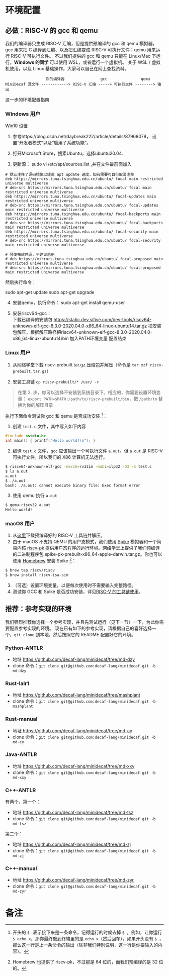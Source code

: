 # 环境配置

## 必做：RISC-V 的 gcc 和 qemu

我们的编译器只生成 RISC-V 汇编，但是提供预编译的 gcc 和 qemu 模拟器。
gcc 用来把 C 编译到汇编、以及把汇编变成 RISC-V 可执行文件；qemu 用来运行 RISC-V 可执行文件。
不过我们提供的 gcc 和 qemu 只能在 Linux/Mac 下运行，**Windows 的同学** 可以使用 WSL，或者运行一个虚拟机。
关于 WSL / 虚拟机使用，以及 Linux 基础操作，大家可以自己在网上查找资料。

```
                  你的编译器                gcc               qemu
MiniDecaf 源文件 ------------> RISC-V 汇编 -----> 可执行文件 --------> 输出
```

这一步的环境配置指南

### Windows 用户

Win10 设置
1. 参考https://blog.csdn.net/daybreak222/article/details/87968078， 设置“开发者模式”以及“启用子系统功能”。

2. 打开Microsoft Store，搜索Ubuntu，选择ubuntu20.04.

3. 更新源： 
 sudo vi /etc/apt/sources.list  ,并在文件最前面加入
 ```
 # 默认注释了源码镜像以提高 apt update 速度，如有需要可自行取消注释
 deb https://mirrors.tuna.tsinghua.edu.cn/ubuntu/ focal main restricted universe multiverse
 # deb-src https://mirrors.tuna.tsinghua.edu.cn/ubuntu/ focal main restricted universe multiverse
 deb https://mirrors.tuna.tsinghua.edu.cn/ubuntu/ focal-updates main restricted universe multiverse
 # deb-src https://mirrors.tuna.tsinghua.edu.cn/ubuntu/ focal-updates main restricted universe multiverse
 deb https://mirrors.tuna.tsinghua.edu.cn/ubuntu/ focal-backports main restricted universe multiverse
 # deb-src https://mirrors.tuna.tsinghua.edu.cn/ubuntu/ focal-backports main restricted universe multiverse
 deb https://mirrors.tuna.tsinghua.edu.cn/ubuntu/ focal-security main restricted universe multiverse
 # deb-src https://mirrors.tuna.tsinghua.edu.cn/ubuntu/ focal-security main restricted universe multiverse

 # 预发布软件源，不建议启用
 # deb https://mirrors.tuna.tsinghua.edu.cn/ubuntu/ focal-proposed main restricted universe multiverse
 # deb-src https://mirrors.tuna.tsinghua.edu.cn/ubuntu/ focal-proposed main restricted universe multiverse
 ```
 
 然后执行命令：

 sudo apt-get update
 sudo apt-get upgrade
 
4. 安装qemu，执行命令： sudo apt-get install qemu-user

5. 安装riscv64-gcc：  
 下载已编译的安装包 https://static.dev.sifive.com/dev-tools/riscv64-unknown-elf-gcc-8.3.0-2020.04.0-x86_64-linux-ubuntu14.tar.gz
 把安装包解压，根据解压路径把riscv64-unknown-elf-gcc-8.3.0-2020.04.0-x86_64-linux-ubuntu14\bin 加入PATH环境变量
配置结束

### Linux 用户

1. 从网络学堂下载 riscv-prebuilt.tar.gz 压缩包并解压（命令是 `tar xzf riscv-prebuilt.tar.gz`）

2. 安装工具链 `cp riscv-prebuilt/* /usr/ -r`

> 在第 2. 步，你可以选择不安装到系统目录下。相应的，你需要设置环境变量：
> `export PATH=$PATH:/path/to/riscv-prebuilt/bin`，把 `/path/to` 替换为你的解压目录

执行下面命令测试你 gcc 和 qemu 是否成功安装 [^1]：
1. 创建 `test.c` 文件，其中写入如下内容
```c
#include <stdio.h>
int main() { printf("Hello world!\n"); }
```

2. 编译 `test.c` 文件，`gcc` 应该输出一个可执行文件 `a.out`。但 `a.out` 是 RISC-V 可执行文件，所以我们的 X86 计算机无法运行。
```bash
$ riscv64-unknown-elf-gcc -march=rv32im -mabi=ilp32 -O3 -S test.c
$ ls a.out
a.out
$ ./a.out
bash: ./a.out: cannot execute binary file: Exec format error
```

3. 使用 qemu 执行 `a.out`
```bash
$ qemu-riscv32 a.out
Hello world!
```

### macOS 用户

1. 从[这里](https://static.dev.sifive.com/dev-tools/riscv64-unknown-elf-gcc-8.3.0-2020.04.0-x86_64-apple-darwin.tar.gz)下载预编译好的 RISC-V 工具链并解压。
2. 由于 macOS 不支持 QEMU 的用户态模式，我们使用 [Spike](https://github.com/riscv/riscv-isa-sim) 模拟器和一个简易内核 [riscv-pk](https://github.com/riscv/riscv-pk) 提供用户态程序的运行环境。网络学堂上提供了我们预编译的二进制程序包 spike-pk-prebuilt-x86_64-apple-darwin.tar.gz。你也可以使用 [Homebrew](https://brew.sh/) 安装 Spike [^2]：
```bash
$ brew tap riscv/riscv
$ brew install riscv-isa-sim
```

3. （可选）设置环境变量，以便每次使用时不需要输入完整路径。
4. 测试你 GCC 和 Spike 是否成功安装，详见[RISC-V 的工具链使用](./riscv.md)。

## 推荐：参考实现的环境
我们强烈推荐你选择一个参考实现，并且先测试运行（见下一节）一下，为此你需要配置参考实现的环境。
现在已有如下的参考实现，请根据自己的喜好选择一个，`git clone` 到本地，然后按照它的 README 配置好它的环境。

### Python-ANTLR
* 地址 https://github.com/decaf-lang/minidecaf/tree/md-dzy
* clone 命令：`git clone git@github.com:decaf-lang/minidecaf.git -b md-dzy`

### Rust-lalr1
* 地址 https://github.com/decaf-lang/minidecaf/tree/mashplant
* clone 命令：`git clone git@github.com:decaf-lang/minidecaf.git -b mashplant`

### Rust-manual
* 地址 https://github.com/decaf-lang/minidecaf/tree/md-cy
* clone 命令：`git clone git@github.com:decaf-lang/minidecaf.git -b md-cy`

### Java-ANTLR
* 地址 https://github.com/decaf-lang/minidecaf/tree/md-xxy
* clone 命令：`git clone git@github.com:decaf-lang/minidecaf.git -b md-xxy`

### C++-ANTLR
有两个，第一个：
* 地址 https://github.com/decaf-lang/minidecaf/tree/md-tsz
* clone 命令：`git clone git@github.com:decaf-lang/minidecaf.git -b md-tsz`

第二个：
* 地址 https://github.com/decaf-lang/minidecaf/tree/md-zj
* clone 命令：`git clone git@github.com:decaf-lang/minidecaf.git -b md-zj`

### C++-manual
* 地址 https://github.com/decaf-lang/minidecaf/tree/md-zyr
* clone 命令：`git clone git@github.com:decaf-lang/minidecaf.git -b md-zyr`


# 备注
[^1]: 开头的 `$ ` 表示接下来是一条命令，记得运行的时候去掉 `$ `。例如，让你运行 `$ echo x`，那你最终敲到终端里的是 `echo x`（然后回车）。如果开头没有 `$ `，那么这一行是上一条命令的输出（除非我们特别说明，这一行是你要输入的内容）。

[^2]: Homebrew 也提供了 riscv-pk，不过那是 64 位的，而我们预编译的是 32 位的。
